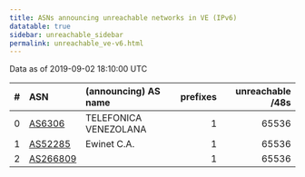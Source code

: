 ```yaml
---
title: ASNs announcing unreachable networks in VE (IPv6)
datatable: true
sidebar: unreachable_sidebar
permalink: unreachable_ve-v6.html
---
```


Data as of 2019-09-02 18:10:00 UTC


<div class="datatable-begin"></div>

|   # | ASN                                      | (announcing) AS name   |   prefixes |   unreachable /48s |
|----:|:-----------------------------------------|:-----------------------|-----------:|-------------------:|
|   0 | [AS6306](unreachable_AS6306-v6.html)     | TELEFONICA VENEZOLANA  |          1 |              65536 |
|   1 | [AS52285](unreachable_AS52285-v6.html)   | Ewinet C.A.            |          1 |              65536 |
|   2 | [AS266809](unreachable_AS266809-v6.html) |                        |          1 |              65536 |

<div class="datatable-end"></div>